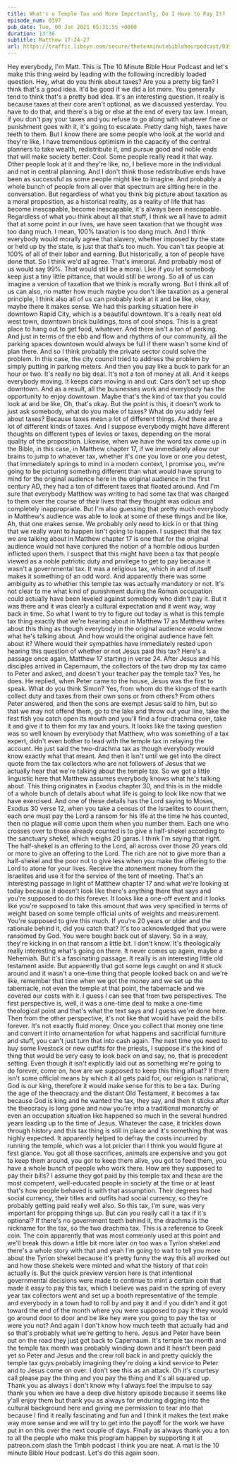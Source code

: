 ```yaml
---
title: What's a Temple Tax and More Importantly, Do I Have to Pay It?
episode_num: 0397
pub_date: Tue, 08 Jun 2021 05:31:55 +0000
duration: 13:36
subtitle: Matthew 17:24-27
url: https://traffic.libsyn.com/secure/thetenminutebiblehourpodcast/0397_-_Whats_a_Temple_Tax_And_Do_I_Have_to_Pay_It_x.mp3
---
```


 Hey everybody, I'm Matt. This is The 10 Minute Bible Hour Podcast and let's make this thing weird by leading with the following incredibly loaded question. Hey, what do you think about taxes? Are you a pretty big fan? I think that's a good idea. It'd be good if we did a lot more. You generally tend to think that's a pretty bad idea. It's an interesting question. It really is because taxes at their core aren't optional, as we discussed yesterday. You have to do that, and there's a big or else at the end of every tax law. I mean, if you don't pay your taxes and you refuse to go along with whatever fine or punishment goes with it, it's going to escalate. Pretty dang high, taxes have teeth to them. But I know there are some people who look at the world and they're like, I have tremendous optimism in the capacity of the central planners to take wealth, redistribute it, and pursue good and noble ends that will make society better. Cool. Some people really read it that way. Other people look at it and they're like, no, I believe more in the individual and not in central planning. And I don't think those redistributive ends have been as successful as some people might like to imagine. And probably a whole bunch of people from all over that spectrum are sitting here in the conversation. But regardless of what you think big picture about taxation as a moral proposition, as a historical reality, as a reality of life that has become inescapable, become inescapable, it's always been inescapable. Regardless of what you think about all that stuff, I think we all have to admit that at some point in our lives, we have seen taxation that we thought was too dang much. I mean, 100% taxation is too dang much. And I think everybody would morally agree that slavery, whether imposed by the state or held up by the state, is just that that's too much. You can't tax people at 100% of all of their labor and earning. But historically, a ton of people have done that. So I think we'd all agree. That's immoral. And probably most of us would say 99%. That would still be a moral. Like if you let somebody keep just a tiny little pittance, that would still be wrong. So all of us can imagine a version of taxation that we think is morally wrong. But I think all of us can also, no matter how much maybe you don't like taxation as a general principle, I think also all of us can probably look at it and be like, okay, maybe there it makes sense. We had this parking situation here in downtown Rapid City, which is a beautiful downtown. It's a really neat old west town, downtown brick buildings, tons of cool shops. This is a great place to hang out to get food, whatever. And there isn't a ton of parking. And just in terms of the ebb and flow and rhythms of our community, all the parking spaces downtown would always be full if there wasn't some kind of plan there. And so I think probably the private sector could solve the problem. In this case, the city council tried to address the problem by simply putting in parking meters. And then you pay like a buck to park for an hour or two. It's really no big deal. It's not a ton of money at all. And it keeps everybody moving. It keeps cars moving in and out. Cars don't set up shop downtown. And as a result, all the businesses work and everybody has the opportunity to enjoy downtown. Maybe that's the kind of tax that you could look at and be like, Oh, that's okay. But the point is this, it doesn't work to just ask somebody, what do you make of taxes? What do you addy feel about taxes? Because taxes mean a lot of different things. And there are a lot of different kinds of taxes. And I suppose everybody might have different thoughts on different types of levies or taxes, depending on the moral quality of the proposition. Likewise, when we have the word tax come up in the Bible, in this case, in Matthew chapter 17, if we immediately allow our brains to jump to whatever tax, whether it's one you love or one you detest, that immediately springs to mind in a modern context, I promise you, we're going to be picturing something different than what would have sprung to mind for the original audience here in the original audience in the first century AD, they had a ton of different taxes that floated around. And I'm sure that everybody Matthew was writing to had some tax that was charged to them over the course of their lives that they thought was odious and completely inappropriate. But I'm also guessing that pretty much everybody in Matthew's audience was able to look at some of these things and be like, Ah, that one makes sense. We probably only need to kick in or that thing that we really want to happen isn't going to happen. I suspect that the tax we are talking about in Matthew chapter 17 is one that for the original audience would not have conjured the notion of a horrible odious burden inflicted upon them. I suspect that this might have been a tax that people viewed as a noble patriotic duty and privilege to get to pay because it wasn't a governmental tax. It was a religious tax, which in and of itself makes it something of an odd word. And apparently there was some ambiguity as to whether this temple tax was actually mandatory or not. It's not clear to me what kind of punishment during the Roman occupation could actually have been leveled against somebody who didn't pay it. But it was there and it was clearly a cultural expectation and it went way, way back in time. So what I want to try to figure out today is what is this temple tax thing exactly that we're hearing about in Matthew 17 as Matthew writes about this thing as though everybody in the original audience would know what he's talking about. And how would the original audience have felt about it? Where would their sympathies have immediately rested upon hearing this question of whether or not Jesus paid this tax? Here's a passage once again, Matthew 17 starting in verse 24. After Jesus and his disciples arrived in Capernaum, the collectors of the two drop my tax came to Peter and asked, and doesn't your teacher pay the temple tax? Yes, he does. He replied, when Peter came to the house, Jesus was the first to speak. What do you think Simon? Yes, from whom do the kings of the earth collect duty and taxes from their own sons or from others? From others Peter answered, and then the sons are exempt Jesus said to him, but so that we may not offend them, go to the lake and throw out your line, take the first fish you catch open its mouth and you'll find a four-drachma coin, take it and give it to them for my tax and yours. It looks like the taxing question was so well known by everybody that Matthew, who was something of a tax expert, didn't even bother to lead with the temple tax in relaying the account. He just said the two-drachma tax as though everybody would know exactly what that meant. And then it isn't until we get into the direct quote from the tax collectors who are not followers of Jesus that we actually hear that we're talking about the temple tax. So we got a little linguistic here that Matthew assumes everybody knows what he's talking about. This thing originates in Exodus chapter 30, and this is in the middle of a whole bunch of details about what life is going to look like now that we have exercised. And one of these details has the Lord saying to Moses, Exodus 30 verse 12, when you take a census of the Israelites to count them, each one must pay the Lord a ransom for his life at the time he has counted, then no plague will come upon them when you number them. Each one who crosses over to those already counted is to give a half-shekel according to the sanctuary shekel, which weighs 20 garas. I think I'm saying that right. The half-shekel is an offering to the Lord, all across over those 20 years old or more to give an offering to the Lord. The rich are not to give more than a half-shekel and the poor not to give less when you make the offering to the Lord to atone for your lives. Receive the atonement money from the Israelites and use it for the service of the tent of meeting. That's an interesting passage in light of Matthew chapter 17 and what we're looking at today because it doesn't look like there's anything there that says and you're supposed to do this forever. It looks like a one-off event and it looks like you're supposed to take this amount that was very specified in terms of weight based on some temple official units of weights and measurement. You're supposed to give this much. If you're 20 years or older and the rationale behind it, did you catch that? It's too acknowledged that you were ransomed by God. You were bought back out of slavery. So in a way, they're kicking in on that ransom a little bit. I don't know. It's theologically really interesting what's going on there. It never comes up again, maybe a Nehemiah. But it's a fascinating passage. It really is an interesting little old testament aside. But apparently that got some legs caught on and it stuck around and it wasn't a one-time thing that people looked back on and we're like, remember that time when we got the money and we set up the tabernacle, not even the temple at that point, the tabernacle and we covered our costs with it. I guess I can see that from two perspectives. The first perspective is, well, it was a one-time deal to make a one-time theological point and that's what the text says and I guess we're done here. Then from the other perspective, it's not like that would have paid the bills forever. It's not exactly fluid money. Once you collect that money one time and convert it into ornamentation for what happens and sacrificial furniture and stuff, you can't just turn that into cash again. The next time you need to buy some livestock or new outfits for the priests, I suppose it's the kind of thing that would be very easy to look back on and say, no, that is precedent setting. Even though it isn't explicitly laid out as something we're going to do forever, come on, how are we supposed to keep this thing afloat? If there isn't some official means by which it all gets paid for, our religion is national, God is our king, therefore it would make sense for this to be a tax. During the age of the theocracy and the distant Old Testament, it becomes a tax because God is king and he wanted the tax, they say, and then it sticks after the theocracy is long gone and now you're into a traditional monarchy or even an occupation situation like happened so much in the several hundred years leading up to the time of Jesus. Whatever the case, it trickles down through history and this tax thing is still in place and it's something that was highly expected. It apparently helped to defray the costs incurred by running the temple, which was a lot pricier than I think you would figure at first glance. You got all those sacrifices, animals are expensive and you got to keep them around, you got to keep them alive, you got to feed them, you have a whole bunch of people who work there. How are they supposed to pay their bills? I assume they got paid by this temple tax and these are the most competent, well-educated people in society at the time or at least that's how people behaved is with that assumption. Their degrees had social currency, their titles and outfits had social currency, so they're probably getting paid really well also. So this tax, I'm sure, was very important for propping things up. But can you really call it a tax if it's optional? If there's no government teeth behind it, the drachma is the nickname for the tax, so the two drachma tax. This is a reference to Greek coin. The coin apparently that was most commonly used at this point and we'll break this down a little bit more later on too was a Tyrion shekel and there's a whole story with that and yeah I'm going to wait to tell you more about the Tyrion shekel because it's pretty funny the way this all worked out and how those shekels were minted and what the history of that coin actually is. But the quick preview version here is that intentional governmental decisions were made to continue to mint a certain coin that made it easy to pay this tax, which I believe was paid in the spring of every year tax collectors went and set up a booth representative of the temple and everybody in a town had to roll by and pay it and if you didn't and it got toward the end of the month where you were supposed to pay it they would go around door to door and be like hey were you going to pay the tax or were you not? And again I don't know how much teeth that actually had and so that's probably what we're getting to here. Jesus and Peter have been out on the road they just got back to Capernaum. It's temple tax month and the temple tax month was probably winding down and it hasn't been paid yet so Peter and Jesus and the crew roll back in and pretty quickly the temple tax guys probably imagining they're doing a kind service to Peter and to Jesus come on over. I don't see this as an attack. Oh it's courtesy call please pay the thing and you pay the thing and it's all squared up. Thank you as always I don't know why I always feel the impulse to say thank you when we have a deep dive history episode because it seems like y'all enjoy them but thank you as always for enduring digging into the cultural background here and giving me permission to tear into that because I find it really fascinating and fun and I think it makes the text make way more sense and we will try to get into the payoff for the work we have put in on this over the next couple of days. Finally as always thank you a ton to all the people who make this program happen by supporting it at patreon.com slash the Tmbh podcast I think you are neat. A mat is the 10 minute Bible Hour podcast. Let's do this again soon.